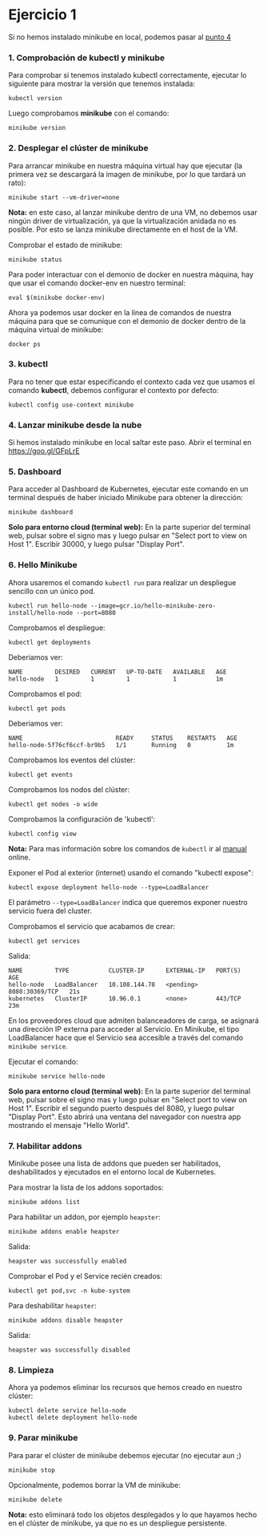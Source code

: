 # Ejercicio 1

Si no hemos instalado minikube en local, podemos pasar al [punto 4](#)

### 1. Comprobación de kubectl y minikube

Para comprobar si tenemos instalado kubectl correctamente, ejecutar lo siguiente para mostrar la versión que tenemos instalada:

```
kubectl version
```

Luego comprobamos **minikube** con el comando:

```
minikube version
```

### 2. Desplegar el clúster de minikube

Para arrancar minikube en nuestra máquina virtual hay que ejecutar (la primera vez se descargará la imagen de minikube, por lo que tardará un rato):

```
minikube start --vm-driver=none
```
**Nota:** en este caso, al lanzar minikube dentro de una VM, no debemos usar ningún driver de virtualización, ya que la virtualización anidada no es posible. Por esto se lanza minikube directamente en el host de la VM.

Comprobar el estado de minikube:

```
minikube status
```

Para poder interactuar con el demonio de docker en nuestra máquina, hay que usar el comando docker-env en nuestro terminal:

```
eval $(minikube docker-env)
```

Ahora ya podemos usar docker en la línea de comandos de nuestra máquina para que se comunique con el demonio de docker dentro de la máquina virtual de minikube:

```
docker ps
```

### 3. kubectl

Para no tener que estar especificando el contexto cada vez que usamos el comando **kubectl**, debemos configurar el contexto por defecto:

```
kubectl config use-context minikube
```

### 4. Lanzar minikube desde la nube

Si hemos instalado minikube en local saltar este paso. Abrir el terminal en https://goo.gl/GFpLrE

### 5. Dashboard

Para acceder al Dashboard de Kubernetes, ejecutar este comando en un terminal después de haber iniciado Minikube para obtener la dirección:

```
minikube dashboard
```
**Solo para entorno cloud (terminal web):** En la parte superior del terminal web, pulsar sobre el signo mas y luego pulsar en "Select port to view on Host 1". Escribir 30000, y luego pulsar "Display Port".
                         
### 6. Hello Minikube

Ahora usaremos el comando `kubectl run`  para realizar un despliegue sencillo con un único pod.
```    
kubectl run hello-node --image=gcr.io/hello-minikube-zero-install/hello-node --port=8080
```
Comprobamos el despliegue:
```
kubectl get deployments
```
Deberiamos ver:
```
NAME         DESIRED   CURRENT   UP-TO-DATE   AVAILABLE   AGE
hello-node   1         1         1            1           1m
```
Comprobamos el pod:
```
kubectl get pods
```
Deberiamos ver:
```
NAME                          READY     STATUS    RESTARTS   AGE
hello-node-5f76cf6ccf-br9b5   1/1       Running   0          1m
```
Comprobamos los eventos del clúster:
```
kubectl get events
```
Comprobamos los nodos del clúster:
```
kubectl get nodes -o wide
```
Comprobamos la configuración de 'kubectl':
```
kubectl config view
```
**Nota:** Para mas información sobre los comandos de `kubectl` ir al [manual](https://kubernetes.io/docs/user-guide/kubectl-overview/) online.

Exponer el Pod al exterior (internet) usando el comando "kubectl expose":
```
kubectl expose deployment hello-node --type=LoadBalancer
```
El parámetro `--type=LoadBalancer` indica que queremos exponer nuestro servicio fuera del cluster.

Comprobamos el servicio que acabamos de crear:
```
kubectl get services
```
Salida:
```
NAME         TYPE           CLUSTER-IP      EXTERNAL-IP   PORT(S)          AGE
hello-node   LoadBalancer   10.108.144.78   <pending>     8080:30369/TCP   21s
kubernetes   ClusterIP      10.96.0.1       <none>        443/TCP          23m
```
En los proveedores cloud que admiten balanceadores de carga, se asignará una dirección IP externa para acceder al Servicio. En Minikube, el tipo LoadBalancer hace que el Servicio sea accesible a través del comando `minikube service`.

Ejecutar el comando:
```
minikube service hello-node
```
**Solo para entorno cloud (terminal web):** En la parte superior del terminal web, pulsar sobre el signo mas y luego pulsar en "Select port to view on Host 1". Escribir el segundo puerto después del 8080, y luego pulsar "Display Port". Esto abrirá una ventana del navegador con nuestra app mostrando el mensaje "Hello World".

### 7. Habilitar addons

Minikube posee una lista de addons que pueden ser habilitados, deshabilitados y ejecutados en el entorno local de Kubernetes.

Para mostrar la lista de los addons soportados:
```
minikube addons list
```
Para habilitar un addon, por ejemplo `heapster`:
```
minikube addons enable heapster
```
Salida:
```
heapster was successfully enabled
```
Comprobar el Pod y el Service recién creados:
```
kubectl get pod,svc -n kube-system
```
Para deshabilitar `heapster`:
```
minikube addons disable heapster
```
Salida:
```
heapster was successfully disabled
```
### 8. Limpieza

Ahora ya podemos eliminar los recursos que hemos creado en nuestro clúster:
```
kubectl delete service hello-node
kubectl delete deployment hello-node
```

### 9. Parar minikube

Para parar el clúster de minikube debemos ejecutar (no ejecutar aun ;)
```
minikube stop
```
Opcionalmente, podemos borrar la VM de minikube:
```
minikube delete
```
**Nota:** esto eliminará todo los objetos desplegados y lo que hayamos hecho en el clúster de minikube, ya que no es un despliegue persistente.